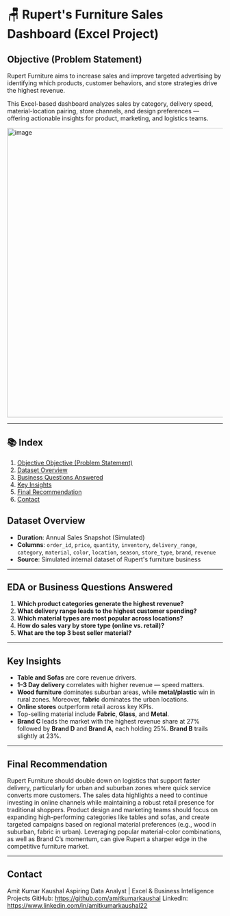 
# 🪑 Rupert's Furniture Sales Dashboard (Excel Project)

## Objective (Problem Statement)

Rupert Furniture aims to increase sales and improve targeted advertising by identifying which products, customer behaviors, and store strategies drive the highest revenue. 

This Excel-based dashboard analyzes sales by category, delivery speed, material-location pairing, store channels, and design preferences — offering actionable insights for product, marketing, and logistics teams.

<img width="1600" height="674" alt="image" src="https://github.com/user-attachments/assets/34d6f2dd-7396-4baf-b915-13051d7a062a" />

---

## 📚 Index

1. [Objective Objective (Problem Statement)](https://github.com/amitkumarkaushal/rupert-furniture-sales-dashboard-excel/blob/main/README.md#objective-problem-statement)  
2. [Dataset Overview](#-dataset-overview)  
3. [Business Questions Answered](#-eda-or-business-questions-answered)  
4. [Key Insights](#-key-insights)  
5. [Final Recommendation](#-final-recommendation)  
6. [Contact](#-contact)

## Dataset Overview

- **Duration**: Annual Sales Snapshot (Simulated)
- **Columns**: `order_id`, `price`, `quantity`, `inventory`, `delivery_range`, `category`, `material`, `color`, `location`, `season`, `store_type`, `brand`, `revenue`
- **Source**: Simulated internal dataset of Rupert's furniture business

---

## EDA or Business Questions Answered

1. **Which product categories generate the highest revenue?**  
2. **What delivery range leads to the highest customer spending?**  
3. **Which material types are most popular across locations?**  
4. **How do sales vary by store type (online vs. retail)?**  
5. **What are the top 3 best seller material?**  

---

## Key Insights

- **Table and Sofas** are core revenue drivers.
- **1–3 Day delivery** correlates with higher revenue — speed matters.
- **Wood furniture** dominates suburban areas, while **metal/plastic** win in rural zones. Moreover, **fabric** dominates the urban locations.
- **Online stores** outperform retail across key KPIs.
- Top-selling material include **Fabric**, **Glass**, and **Metal**.
- **Brand C** leads the market with the highest revenue share at 27% followed by **Brand D** and **Brand A**, each holding
25%. **Brand B** trails slightly at 23%.

---

## Final Recommendation

Rupert Furniture should double down on logistics that support faster delivery, particularly for urban and suburban zones where quick service converts more customers. The sales data highlights a need to continue investing in online channels while maintaining a robust retail presence for traditional shoppers. Product design and marketing teams should focus on expanding high-performing categories like tables and sofas, and create targeted campaigns based on regional material preferences (e.g., wood in suburban, fabric in urban). Leveraging popular material-color combinations, as well as Brand C’s momentum, can give Rupert a sharper edge in the competitive furniture market.

---

## Contact

Amit Kumar Kaushal
Aspiring Data Analyst | Excel & Business Intelligence Projects
GitHub: https://github.com/amitkumarkaushal
LinkedIn: https://www.linkedin.com/in/amitkumarkaushal22
